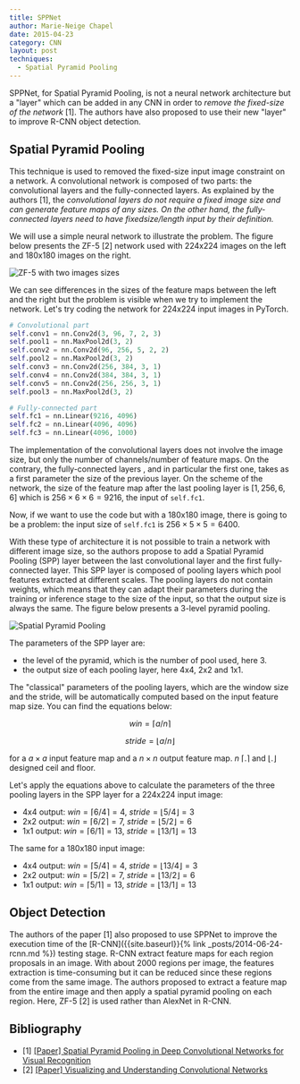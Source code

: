 ```yaml
---
title: SPPNet
author: Marie-Neige Chapel
date: 2015-04-23
category: CNN
layout: post
techniques:
  - Spatial Pyramid Pooling
---
```


SPPNet, for Spatial Pyramid Pooling, is not a neural network architecture but a "layer" which can be added in any CNN in order to *remove the fixed-size of the network* [1]. The authors have also proposed to use their new "layer" to improve R-CNN object detection.

## Spatial Pyramid Pooling

This technique is used to removed the fixed-size input image constraint on a network. A convolutional network is composed of two parts: the convolutional layers and the fully-connected layers. As explained by the authors [1], the *convolutional layers do not require a fixed image size and can generate feature maps of any sizes. On the other hand, the fully-connected layers need to have fixedsize/length input by their definition.*

We will use a simple neural network to illustrate the problem. The figure below presents the ZF-5 [2] network used with 224x224 images on the left and 180x180 images on the right.

![ZF-5 with two images sizes]({{site.baseurl}}/assets/img/zf_5_two_image_sizes.svg)

We can see differences in the sizes of the feature maps between the left and the right but the problem is visible when we try to implement the network. Let's try coding the network for 224x224 input images in PyTorch.

```python
# Convolutional part
self.conv1 = nn.Conv2d(3, 96, 7, 2, 3)
self.pool1 = nn.MaxPool2d(3, 2)
self.conv2 = nn.Conv2d(96, 256, 5, 2, 2)
self.pool2 = nn.MaxPool2d(3, 2)
self.conv3 = nn.Conv2d(256, 384, 3, 1)
self.conv4 = nn.Conv2d(384, 384, 3, 1)
self.conv5 = nn.Conv2d(256, 256, 3, 1)
self.pool3 = nn.MaxPool2d(3, 2)

# Fully-connected part
self.fc1 = nn.Linear(9216, 4096)
self.fc2 = nn.Linear(4096, 4096)
self.fc3 = nn.Linear(4096, 1000)
```

The implementation of the convolutional layers does not involve the image size, but only the number of channels/number of feature maps. On the contrary, the fully-connected layers , and in particular the first one, takes as a first parameter the size of the previous layer. On the scheme of the network, the size of the feature map after the last pooling layer is $[1, 256, 6, 6]$ which is $256 \times 6 \times 6 = 9216$, the input of `self.fc1`.

Now, if we want to use the code but with a 180x180 image, there is going to be a problem: the input size of `self.fc1` is $256 \times 5 \times 5 = 6400$.

With these type of architecture it is not possible to train a network with different image size, so the authors propose to add a Spatial Pyramid Pooling (SPP) layer between the last convolutional layer and the first fully-connected layer. This SPP layer is composed of pooling layers which pool features extracted at different scales. The pooling layers do not contain weights, which means that they can adapt their parameters during the training or inference stage to the size of the input, so that the output size is always the same. The figure below presents a 3-level pyramid pooling.

![Spatial Pyramid Pooling]({{site.baseurl}}/assets/img/spatial_pyramid_pooling.svg)

The parameters of the SPP layer are:

- the level of the pyramid, which is the number of pool used, here 3.
- the output size of each pooling layer, here 4x4, 2x2 and 1x1.

The "classical" parameters of the pooling layers, which are the window size and the stride, will be automatically computed based on the input feature map size. You can find the equations below:

$$ win = \lceil a/n \rceil $$

$$ stride = \lfloor a/n \rfloor $$

for a $a \times a$ input feature map and a $n \times n$ output feature map. $n$ $\lceil . \rceil$ and $\lfloor . \rfloor$ designed ceil and floor.

Let's apply the equations above to calculate the parameters of the three pooling layers in the SPP layer for a 224x224 input image:

- 4x4 output: $win = \lceil 6/4 \rceil = 4$, $stride = \lfloor 5/4 \rfloor = 3$
- 2x2 output: $win = \lceil 6/2 \rceil = 7$, $stride = \lfloor 5/2 \rfloor = 6$
- 1x1 output: $win = \lceil 6/1 \rceil = 13$, $stride = \lfloor 13/1 \rfloor = 13$

The same for a 180x180 input image:

- 4x4 output: $win = \lceil 5/4 \rceil = 4$, $stride = \lfloor 13/4 \rfloor = 3$
- 2x2 output: $win = \lceil 5/2 \rceil = 7$, $stride = \lfloor 13/2 \rfloor = 6$
- 1x1 output: $win = \lceil 5/1 \rceil = 13$, $stride = \lfloor 13/1 \rfloor = 13$

## Object Detection

The authors of the paper [1] also proposed to use SPPNet to improve the execution time of the [R-CNN]({{site.baseurl}}{% link _posts/2014-06-24-rcnn.md %}) testing stage. R-CNN extract feature maps for each region proposals in an image. With about 2000 regions per image, the features extraction is time-consuming but it can be reduced since these regions come from the same image. The authors proposed to extract a feature map from the entire image and then apply a spatial pyramid pooling on each region. Here, ZF-5 [2] is used rather than AlexNet in R-CNN.

## Bibliography

- [1] [[Paper] Spatial Pyramid Pooling in Deep Convolutional Networks for Visual Recognition](https://arxiv.org/pdf/1406.4729)
- [2] [[Paper] Visualizing and Understanding Convolutional Networks](https://arxiv.org/pdf/1311.2901)
